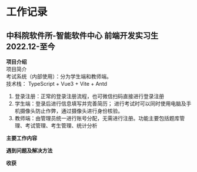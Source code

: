 # 工作记录

## 中科院软件所-智能软件中心  前端开发实习生  2022.12-至今

**项目介绍**    
项目简介    
考试系统（内部使用）：分为学生端和教师端。   
技术栈： TypeScript + Vue3 + Vite + Antd    
1) 登录注册：正常的登录注册流程，也可微信扫码直接进行登录注册    
2) 学生端：登录后进行信息填写并完善简历； 进行考试时可以同时使用电脑及手机摄像头防止作弊，通过摄像头进行身份核验。    
3) 教师端：由管理员统一进行账号分配，无需进行注册。功能主要包括题库管理、考试管理、考生管理、统计分析   
    

**主要工作内容**


**遇到问题及解决方法**

**收获**
